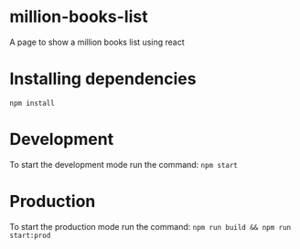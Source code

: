 # million-books-list
A page to show a million books list using react

# Installing dependencies
`
  npm install
`

# Development
To start the development mode run the command:
`
  npm start
`

# Production
To start the production mode run the command:
`
  npm run build && npm run start:prod
`
